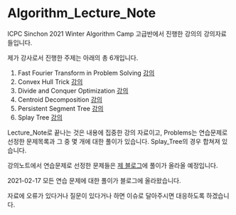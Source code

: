 # Algorithm_Lecture_Note
ICPC Sinchon 2021 Winter Algorithm Camp 고급반에서 진행한 강의의 강의자료들입니다.

제가 강사로서 진행한 주제는 아래의 총 6개입니다.
1. Fast Fourier Transform in Problem Solving    [강의](https://www.youtube.com/watch?v=YYqE3L4ByrY)
2. Convex Hull Trick                            [강의](https://www.youtube.com/watch?v=qsDIXh7OvLk)
3. Divide and Conquer Optimization              [강의](https://www.youtube.com/watch?v=Y4BCqib-zok)
4. Centroid Decomposition                       [강의](https://www.youtube.com/watch?v=gfGOa8y_5_Y&feature=youtu.be)
5. Persistent Segment Tree                      [강의](https://www.youtube.com/watch?v=rng-nMzc9NY&feature=youtu.be)
6. Splay Tree                                   [강의](https://youtu.be/mtdLFxQoex8)

Lecture_Note로 끝나는 것은 내용에 집중한 강의 자료이고, Problems는 연습문제로 선정한 문제목록과 그 중 몇 개에 대한 풀이가 있습니다.
Splay_Tree의 경우 합쳐져 있습니다.

강의노트에서 연습문제로 선정한 문제들은 [제 블로그](https://seastar105.tistory.com)에 풀이가 올라올 예정입니다. 

2021-02-17 모든 연습 문제에 대한 풀이가 블로그에 올라왔습니다.

자료에 오류가 있다거나 질문이 있다거나 하면 이슈로 달아주시면 대응하도록 하겠습니다.

